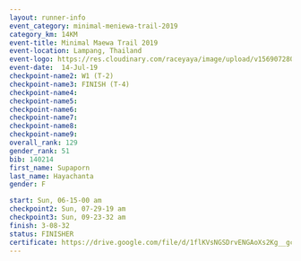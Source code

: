 ```yaml
---
layout: runner-info 
event_category: minimal-meniewa-trail-2019 
category_km: 14KM 
event-title: Minimal Maewa Trail 2019 
event-location: Lampang, Thailand 
event-logo: https://res.cloudinary.com/raceyaya/image/upload/v1569072805/logo/minimal-trail_ktnvsp.jpg 
event-date:  14-Jul-19 
checkpoint-name2: W1 (T-2) 
checkpoint-name3: FINISH (T-4) 
checkpoint-name4: 
checkpoint-name5: 
checkpoint-name6: 
checkpoint-name7: 
checkpoint-name8: 
checkpoint-name9: 
overall_rank: 129
gender_rank: 51
bib: 140214
first_name: Supaporn
last_name: Hayachanta
gender: F

start: Sun, 06-15-00 am
checkpoint2: Sun, 07-29-19 am
checkpoint3: Sun, 09-23-32 am
finish: 3-08-32
status: FINISHER
certificate: https://drive.google.com/file/d/1flKVsNGSDrvENGAoXs2Kg__gcUbqN-CS/view?usp=sharing
---
```

